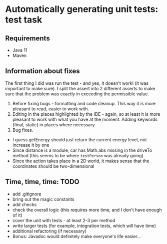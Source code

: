 # Automatically generating unit tests: test task

## Requirements

- Java 11
- Maven

## Information about fixes

The first thing I did was run the test - and yes, it doesn't work! (it was important to make sure). I split the assert into 2 different asserts to make sure that the problem was exactly in exceeding the permissible value.

1. Before fixing bugs - formatting and code cleanup. This way it is more pleasant to read, easier to work with.
2. Editing in the places highlighted by the IDE - again, so at least it is more pleasant to work with what you have at the moment.
Adding keywords (final, static) in places where necessary
3. Bug fixes.
- I guess getEnergy should just return the current energy level, not increase it by one
- Since distance is a module, car has Math.abs missing in the driveTo method (this seems to be where `testPerson` was already going)
- Since the action takes place in a 2D world, it makes sense that the coordinates should be two-dimensional

## Time, time, time: TODO

- add .gitignore
- bring out the magic constants
- add checks
- check the overall logic (this requires more time, and I don't have enough of it)
- cover the unit with tests - at least 2-3 per method
- write larger tests (for example, integration tests, which will have time)
- additional refactoring (if necessary)
- Bonus: Javadoc would definitely make everyone's life easier...